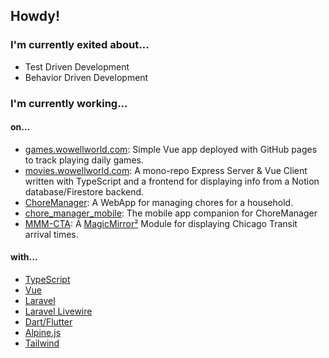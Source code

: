 ## Howdy! 

### I'm currently exited about...
- Test Driven Development
- Behavior Driven Development

### I'm currently working...

#### on...
- [games.wowellworld.com](https://github.com/JHWelch/games.wowellworld.com): Simple Vue app deployed with GitHub pages to track playing daily games.
- [movies.wowellworld.com](https://github.com/JHWelch/movies.wowellworld.com): A mono-repo Express Server & Vue Client written with TypeScript and a frontend for displaying info from a Notion database/Firestore backend.
- [ChoreManager](https://github.com/JHWelch/ChoreManager): A WebApp for managing chores for a household.
- [chore_manager_mobile](https://github.com/JHWelch/chore_manager_mobile): The mobile app companion for ChoreManager
- [MMM-CTA](https://github.com/JHWelch/MMM-CTA): A [MagicMirror²](https://github.com/MagicMirrorOrg/MagicMirror) Module for displaying Chicago Transit arrival times.

#### with...
- [TypeScript](https://github.com/search?q=user%3Ajhwelch+topic%3Atypescript&type=repositories)
- [Vue](https://github.com/search?q=user%3Ajhwelch+topic%3Avue&type=repositories)
- [Laravel](https://github.com/search?q=user%3Ajhwelch+topic%3Alaravel&type=repositories)
- [Laravel Livewire](https://github.com/search?q=user%3Ajhwelch+topic%3Alivewire&type=repositories)
- [Dart/Flutter](https://github.com/search?q=user%3Ajhwelch+topic%3Aflutter&type=repositories)
- [Alpine.js](https://github.com/search?q=user%3Ajhwelch+topic%3Aalpine&type=repositories)
- [Tailwind](https://github.com/search?q=user%3Ajhwelch+topic%3Atailwind&type=repositories)

